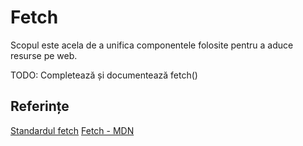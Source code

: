 # Fetch

Scopul este acela de a unifica componentele folosite pentru a aduce resurse pe web.

TODO: Completează și documentează fetch()

## Referințe

[Standardul fetch](https://fetch.spec.whatwg.org/)
[Fetch - MDN](https://developer.mozilla.org/en-US/docs/Web/API/Fetch_API)
